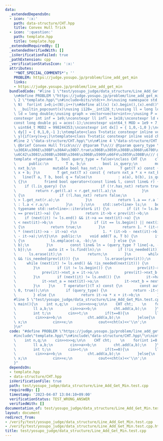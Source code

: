 ```yaml
---
data:
  _extendedDependsOn:
  - icon: ':x:'
    path: data-structure/CHT.hpp
    title: Convex Hull Trick
  - icon: ':question:'
    path: template.hpp
    title: template.hpp
  _extendedRequiredBy: []
  _extendedVerifiedWith: []
  _isVerificationFailed: true
  _pathExtension: cpp
  _verificationStatusIcon: ':x:'
  attributes:
    '*NOT_SPECIAL_COMMENTS*': ''
    PROBLEM: https://judge.yosupo.jp/problem/line_add_get_min
    links:
    - https://judge.yosupo.jp/problem/line_add_get_min
  bundledCode: "#line 1 \"test/yosupo_judge/data_structure/Line_Add_Get_Min.test.cpp\"\
    \n#define PROBLEM \"https://judge.yosupo.jp/problem/line_add_get_min\"\n\n#line\
    \ 2 \"template.hpp\"\n#include<bits/stdc++.h>\nusing namespace std;\n#define rep(i,\
    \ N)  for(int i=0;i<(N);i++)\n#define all(x) (x).begin(),(x).end()\n#define popcount(x)\
    \ __builtin_popcount(x)\nusing i128=__int128_t;\nusing ll = long long;\nusing\
    \ ld = long double;\nusing graph = vector<vector<int>>;\nusing P = pair<int, int>;\n\
    constexpr int inf = 1e9;\nconstexpr ll infl = 1e18;\nconstexpr ld eps = 1e-6;\n\
    const long double pi = acos(-1);\nconstexpr uint64_t MOD = 1e9 + 7;\nconstexpr\
    \ uint64_t MOD2 = 998244353;\nconstexpr int dx[] = { 1,0,-1,0 };\nconstexpr int\
    \ dy[] = { 0,1,0,-1 };\ntemplate<class T>static constexpr inline void chmax(T&x,T\
    \ y){if(x<y)x=y;}\ntemplate<class T>static constexpr inline void chmin(T&x,T y){if(x>y)x=y;}\n\
    #line 2 \"data-structure/CHT.hpp\"\n\n#line 4 \"data-structure/CHT.hpp\"\n///\
    \ @brief Convex Hull Trick\n/// @tparam T\n/// @tparam query_type \u30AF\u30A8\
    \u30EA\u306E\u30BF\u30A4\u30D7.true\u306B\u3059\u308B\u3068\u6700\u5927\u5024\u3092\
    \u6C42\u3081\u308B\u3088\u3046\u306B\u5909\u66F4\u3059\u308B\n/// @docs docs/data-structure/CHT.md\n\
    template <typename T, bool query_type = false>\nclass CHT {\n    class line {\n\
    \      public:\n        T a, b;\n        bool is_query;\n        mutable T nxt_a,\
    \ nxt_b;\n        mutable bool has_nxt;\n        T get(T x) const { return a *\
    \ x + b; }\n        T get_nxt(T x) const { return nxt_a * x + nxt_b; }\n     \
    \   line(T a, T b, bool q = false)\n            : a(a), b(b), is_query(q), has_nxt(false)\
    \ {}\n        friend bool operator<(const line& l, const line& r) {\n        \
    \    if (l.is_query) {\n                if (!r.has_nxt) return true;\n       \
    \         return r.get(l.a) < r.get_nxt(l.a);\n            }\n            if (r.is_query)\
    \ {\n                if (!l.has_nxt) return false;\n                return l.get(r.a)\
    \ > l.get_nxt(r.a);\n            }\n            return l.a == r.a ? l.b < r.b\
    \ : l.a < r.a;\n        }\n    };\n\n    std::set<line> ls;\n    bool is_needed(const\
    \ typename std::set<line>::iterator& it) {\n        if (it != ls.begin() && it->a\
    \ == prev(it)->a) {\n            return it->b < prev(it)->b;\n        }\n    \
    \    if (next(it) != ls.end() && it->a == next(it)->a) {\n            return it->b\
    \ < next(it)->b;\n        }\n        if (it == ls.begin() || next(it) == ls.end())\
    \ {\n            return true;\n        }\n        return 1. * (it->b - prev(it)->b)\
    \ * (next(it)->a - it->a) <\n            1. * (it->b - next(it)->b) * (prev(it)->a\
    \ - it->a);\n\t}\n\n  public:\n    void add(T a, T b) {\n        if (query_type)\
    \ {\n            ls.emplace(-a, -b);\n        } else {\n            ls.emplace(a,\
    \ b);\n        }\n        const line& ln = (query_type ? line{-a, -b} : line{a,\
    \ b});\n        auto it = ls.find(ln);\n        if (!is_needed(it)) {\n      \
    \      ls.erase(it);\n            return;\n        }\n        while (it != ls.begin()\
    \ && !is_needed(prev(it))) {\n            ls.erase(prev(it));\n        }\n   \
    \     while (next(it) != ls.end() && !is_needed(next(it))) {\n            ls.erase(next(it));\n\
    \        }\n        if (it != ls.begin()) {\n            prev(it)->has_nxt = true;\n\
    \            prev(it)->nxt_a = it->a;\n            prev(it)->nxt_b = it->b;\n\
    \        }\n        if (next(it) != ls.end()) {\n            it->has_nxt = true;\n\
    \            it->nxt_a = next(it)->a;\n            it->nxt_b = next(it)->b;\n\
    \        }\n    }\n    T operator()(T x) const {\n        const auto& it = ls.lower_bound(line(x,\
    \ 0, true));\n\n        if (query_type) {\n            return -it->a * x - it->b;\n\
    \        } else {\n            return it->a * x + it->b;\n        }\n    }\n};\n\
    #line 5 \"test/yosupo_judge/data_structure/Line_Add_Get_Min.test.cpp\"\n\nint\
    \ main(){\n    int n,q;\n    cin>>n>>q;\n\n    CHT cht;    \n    for(int i=0;i<n;i++){\n\
    \        ll a,b;\n        cin>>a>>b;\n        cht.add(a,b);\n    }\n    while(q--){\n\
    \        int t;\n        cin>>t;\n        if(t==0){\n            ll a,b;\n   \
    \         cin>>a>>b;\n            cht.add(a,b);\n        }else{\n            ll\
    \ x;\n            cin>>x;\n            cout<<cht(x)<<'\\n';\n        }\n    }\n\
    }\n"
  code: "#define PROBLEM \"https://judge.yosupo.jp/problem/line_add_get_min\"\n\n\
    #include\"template.hpp\"\n#include\"data-structure/CHT.hpp\"\n\nint main(){\n\
    \    int n,q;\n    cin>>n>>q;\n\n    CHT cht;    \n    for(int i=0;i<n;i++){\n\
    \        ll a,b;\n        cin>>a>>b;\n        cht.add(a,b);\n    }\n    while(q--){\n\
    \        int t;\n        cin>>t;\n        if(t==0){\n            ll a,b;\n   \
    \         cin>>a>>b;\n            cht.add(a,b);\n        }else{\n            ll\
    \ x;\n            cin>>x;\n            cout<<cht(x)<<'\\n';\n        }\n    }\n\
    }"
  dependsOn:
  - template.hpp
  - data-structure/CHT.hpp
  isVerificationFile: true
  path: test/yosupo_judge/data_structure/Line_Add_Get_Min.test.cpp
  requiredBy: []
  timestamp: '2023-04-07 13:04:10+09:00'
  verificationStatus: TEST_WRONG_ANSWER
  verifiedWith: []
documentation_of: test/yosupo_judge/data_structure/Line_Add_Get_Min.test.cpp
layout: document
redirect_from:
- /verify/test/yosupo_judge/data_structure/Line_Add_Get_Min.test.cpp
- /verify/test/yosupo_judge/data_structure/Line_Add_Get_Min.test.cpp.html
title: test/yosupo_judge/data_structure/Line_Add_Get_Min.test.cpp
---
```

